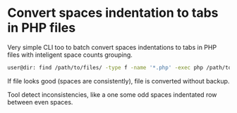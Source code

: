 # Convert spaces indentation to tabs in PHP files
Very simple CLI too to batch convert spaces indentations to tabs in PHP files with inteligent space counts grouping.

```bash
user@dir: find /path/to/files/ -type f -name '*.php' -exec php /path/to/convert-tabs.php {} \;
```

If file looks good (spaces are consistently), file is converted without backup.

Tool detect inconsistencies, like a one some odd spaces indentated row between even spaces. 
